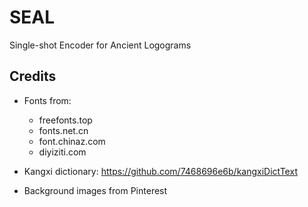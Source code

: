 # SEAL
 Single-shot Encoder for Ancient Logograms

## Credits

- Fonts from:
  - freefonts.top
  - fonts.net.cn
  - font.chinaz.com
  - diyiziti.com

- Kangxi dictionary: https://github.com/7468696e6b/kangxiDictText

- Background images from Pinterest